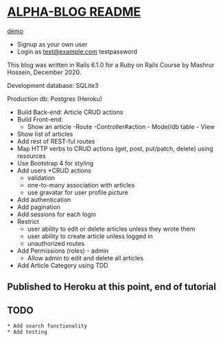 # [ALPHA-BLOG README](https://laurie-blog-ruby6.herokuapp.com)
[demo](https://laurie-blog-ruby6.herokuapp.com)
- Signup as your own user
- Login as test@example.com testpassword

This blog was written in Rails 6.1.0 for a Ruby on Rails Course by Mashrur Hossein, December 2020.

Development database: SQLite3

Production db: Postgres (Heroku)


* Build Back-end: Article CRUD actions
* Build Front-end: 
	* Show an article -Route -Controller#action - Model/db table - View
* Show list of articles
* Add rest of REST-ful routes
* Map HTTP verbs to CRUD actions (get, post, put/patch, delete) using resources
* Use Bootstrap 4 for styling
* Add users
	*CRUD actions
	* validation
	* one-to-many association with articles
	* use gravatar for user profile picture
* Add authentication
* Add pagination
* Add sessions for each login
* Restrict 
	* user ability to edit or delete articles unless they wrote them
	* user ability to create article unless logged in
	* unauthorized routes
* Add Permissions (roles) - admin
	* Allow admin to edit and delete all articles
* Add Article Category using TDD
## Published to Heroku at this point, end of tutorial

## TODO
	* Add search functionality
	* Add testing
	
<!-- * System dependencies -->

<!-- * Configuration -->

<!-- * Database creation -->

<!-- * Database initialization -->

<!-- * How to run the test suite -->

<!-- * Services (job queues, cache servers, search engines, etc.) -->

<!-- * Deployment instructions -->

<!-- * ... -->
